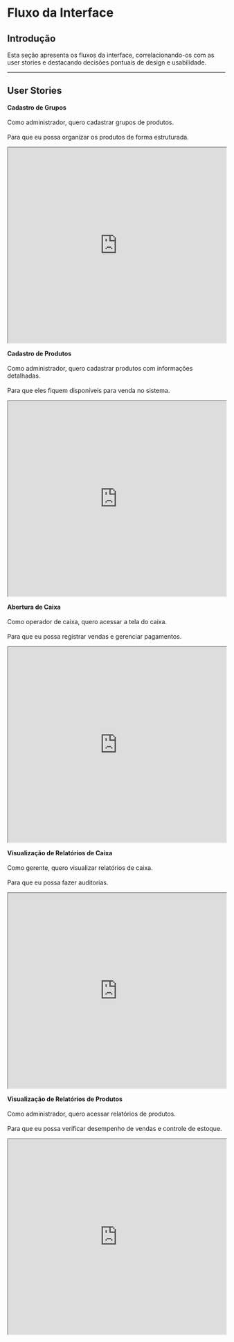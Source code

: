 # Fluxo da Interface


## Introdução

Esta seção apresenta os fluxos da interface, correlacionando-os com as user stories e destacando decisões pontuais de design e usabilidade.

---

## User Stories

**Cadastro de Grupos** <br></br>
Como administrador, quero cadastrar grupos de produtos.<br></br>
Para que eu possa organizar os produtos de forma estruturada.
<iframe
src="https://embed.figma.com/proto/LTdDVyRKmTS6IJDwmCv2yR/TCC---Fluxo-da-Interface?node-id=1-7&scaling=scale-down-width&content-scaling=fixed&page-id=0%3A1&starting-point-node-id=1%3A7&embed-host=share"
  width="100%"
  height="450"
  allowfullscreen>
</iframe>



**Cadastro de Produtos**<br></br>
Como administrador, quero cadastrar produtos com informações detalhadas. <br></br>
Para que eles fiquem disponíveis para venda no sistema.

<iframe
src="https://embed.figma.com/proto/LTdDVyRKmTS6IJDwmCv2yR/TCC---Fluxo-da-Interface?node-id=1-7&scaling=scale-down-width&content-scaling=fixed&page-id=0%3A1&starting-point-node-id=1%3A7&embed-host=share"
  width="100%"
  height="450"
  allowfullscreen>
</iframe>



**Abertura de Caixa**<br></br>
Como operador de caixa, quero acessar a tela do caixa. <br></br>
Para que eu possa registrar vendas e gerenciar pagamentos.

<iframe
src="https://embed.figma.com/proto/LTdDVyRKmTS6IJDwmCv2yR/TCC---Fluxo-da-Interface?node-id=1-7&scaling=scale-down-width&content-scaling=fixed&page-id=0%3A1&starting-point-node-id=1%3A7&embed-host=share"
  width="100%"
  height="450"
  allowfullscreen>
</iframe>



**Visualização de Relatórios de Caixa**<br></br>
Como gerente, quero visualizar relatórios de caixa. <br></br>
Para que eu possa fazer auditorias.

<iframe
src="https://embed.figma.com/proto/LTdDVyRKmTS6IJDwmCv2yR/TCC---Fluxo-da-Interface?node-id=1-7&scaling=scale-down-width&content-scaling=fixed&page-id=0%3A1&starting-point-node-id=1%3A7&embed-host=share"
  width="100%"
  height="450"
  allowfullscreen>
</iframe>



**Visualização de Relatórios de Produtos**<br></br>
Como administrador, quero acessar relatórios de produtos. <br></br>
Para que eu possa verificar desempenho de vendas e controle de estoque.

<iframe
src="https://embed.figma.com/proto/LTdDVyRKmTS6IJDwmCv2yR/TCC---Fluxo-da-Interface?node-id=1-7&scaling=scale-down-width&content-scaling=fixed&page-id=0%3A1&starting-point-node-id=1%3A7&embed-host=share"
  width="100%"
  height="450"
  allowfullscreen>
</iframe>
